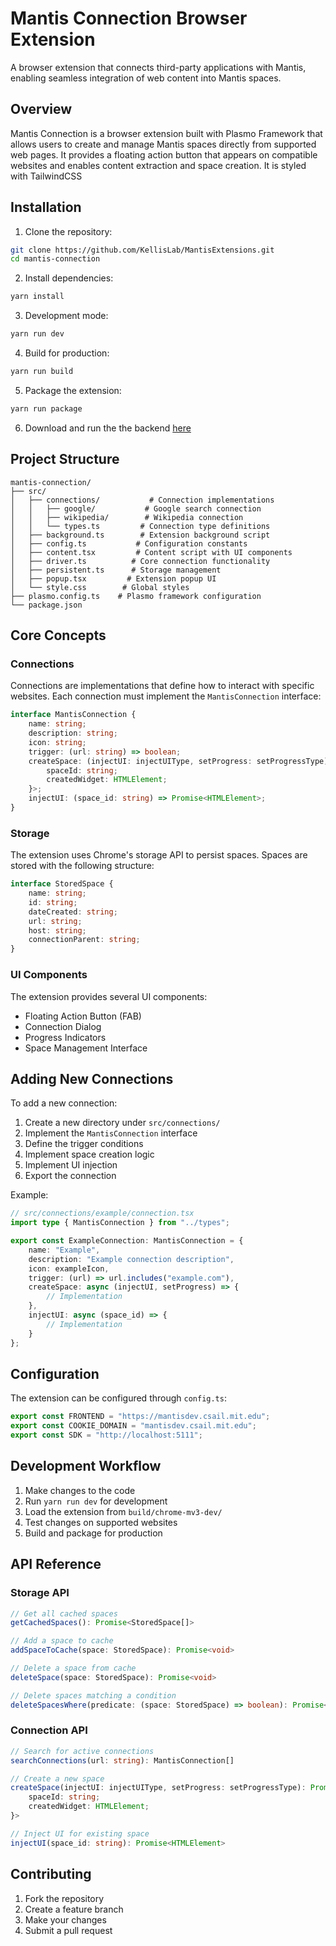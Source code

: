 # Mantis Connection Browser Extension

A browser extension that connects third-party applications with Mantis, enabling seamless integration of web content into Mantis spaces.

## Overview

Mantis Connection is a browser extension built with Plasmo Framework that allows users to create and manage Mantis spaces directly from supported web pages. It provides a floating action button that appears on compatible websites and enables content extraction and space creation. It is styled with TailwindCSS

## Installation

1. Clone the repository:
```bash
git clone https://github.com/KellisLab/MantisExtensions.git
cd mantis-connection
```

2. Install dependencies:
```bash
yarn install
```

3. Development mode:
```bash
yarn run dev
```

4. Build for production:
```bash
yarn run build
```

5. Package the extension:
```bash
yarn run package
```

6. Download and run the the backend  [here](https://github.com/KellisLab/MantisExtensionsBackend.git)

## Project Structure

```
mantis-connection/
├── src/
│   ├── connections/           # Connection implementations
│   │   ├── google/           # Google search connection
│   │   ├── wikipedia/        # Wikipedia connection
│   │   └── types.ts         # Connection type definitions
│   ├── background.ts        # Extension background script
│   ├── config.ts           # Configuration constants
│   ├── content.tsx         # Content script with UI components
│   ├── driver.ts          # Core connection functionality
│   ├── persistent.ts      # Storage management
│   ├── popup.tsx         # Extension popup UI
│   └── style.css        # Global styles
├── plasmo.config.ts    # Plasmo framework configuration
└── package.json
```

## Core Concepts

### Connections

Connections are implementations that define how to interact with specific websites. Each connection must implement the `MantisConnection` interface:

```typescript
interface MantisConnection {
    name: string;
    description: string;
    icon: string;
    trigger: (url: string) => boolean;
    createSpace: (injectUI: injectUIType, setProgress: setProgressType) => Promise<{
        spaceId: string;
        createdWidget: HTMLElement;
    }>;
    injectUI: (space_id: string) => Promise<HTMLElement>;
}
```

### Storage

The extension uses Chrome's storage API to persist spaces. Spaces are stored with the following structure:

```typescript
interface StoredSpace {
    name: string;
    id: string;
    dateCreated: string;
    url: string;
    host: string;
    connectionParent: string;
}
```

### UI Components

The extension provides several UI components:
- Floating Action Button (FAB)
- Connection Dialog
- Progress Indicators
- Space Management Interface

## Adding New Connections

To add a new connection:

1. Create a new directory under `src/connections/`
2. Implement the `MantisConnection` interface
3. Define the trigger conditions
4. Implement space creation logic
5. Implement UI injection
6. Export the connection

Example:

```typescript
// src/connections/example/connection.tsx
import type { MantisConnection } from "../types";

export const ExampleConnection: MantisConnection = {
    name: "Example",
    description: "Example connection description",
    icon: exampleIcon,
    trigger: (url) => url.includes("example.com"),
    createSpace: async (injectUI, setProgress) => {
        // Implementation
    },
    injectUI: async (space_id) => {
        // Implementation
    }
};
```

## Configuration

The extension can be configured through `config.ts`:

```typescript
export const FRONTEND = "https://mantisdev.csail.mit.edu";
export const COOKIE_DOMAIN = "mantisdev.csail.mit.edu";
export const SDK = "http://localhost:5111";
```

## Development Workflow

1. Make changes to the code
2. Run `yarn run dev` for development
3. Load the extension from `build/chrome-mv3-dev/`
4. Test changes on supported websites
5. Build and package for production

## API Reference

### Storage API

```typescript
// Get all cached spaces
getCachedSpaces(): Promise<StoredSpace[]>

// Add a space to cache
addSpaceToCache(space: StoredSpace): Promise<void>

// Delete a space from cache
deleteSpace(space: StoredSpace): Promise<void>

// Delete spaces matching a condition
deleteSpacesWhere(predicate: (space: StoredSpace) => boolean): Promise<void>
```

### Connection API

```typescript
// Search for active connections
searchConnections(url: string): MantisConnection[]

// Create a new space
createSpace(injectUI: injectUIType, setProgress: setProgressType): Promise<{
    spaceId: string;
    createdWidget: HTMLElement;
}>

// Inject UI for existing space
injectUI(space_id: string): Promise<HTMLElement>
```

## Contributing

1. Fork the repository
2. Create a feature branch
3. Make your changes
4. Submit a pull request